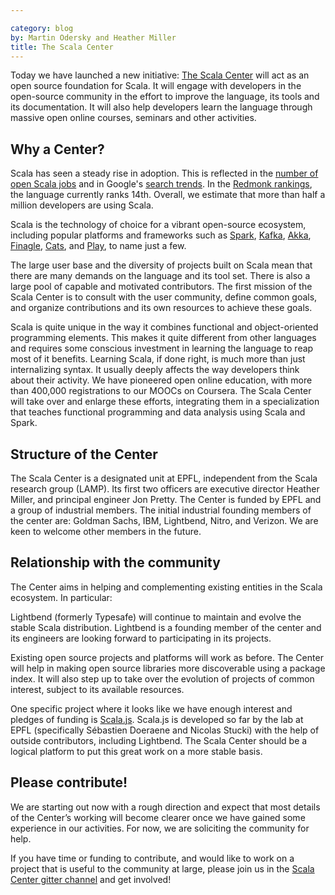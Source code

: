 ```yaml
---

category: blog
by: Martin Odersky and Heather Miller
title: The Scala Center
---
```


Today we have launched a new initiative: [The Scala Center](http://scala.epfl.ch) will
act as an open source foundation for Scala.
It will engage with developers in the open-source community in the effort to
improve the language, its tools and its documentation. It will also help developers
learn the language through massive open online courses, seminars and other activities.


## Why a Center?

Scala has seen a steady rise in adoption. This is reflected in the
[number of open Scala jobs](http://www.indeed.com/jobtrends/scala.html) and in Google's
[search trends](https://www.google.com/trends/explore#q=scala%20tutorial&cmpt=q&tz=Etc%2FGMT-1).
In the [Redmonk rankings](http://sogrady-media.redmonk.com/sogrady/files/2016/02/lang-rank-944px-wm-e1456601438269.png),
the language currently ranks 14th. Overall, we estimate that more than
half a million developers are using Scala.

Scala is the technology of choice for a vibrant open-source ecosystem,
including popular platforms and frameworks such as
[Spark](http://spark.apache.org/), [Kafka](http://kafka.apache.org/),
[Akka](http://akka.io), [Finagle](https://twitter.github.io/finagle),
[Cats](http://typelevel.org/cats/), and
[Play](https://www.playframework.com/), to name just a few.

The large user base and the diversity of projects built on Scala mean
that there are many demands on the language and its tool set. There is also a large pool of capable and motivated contributors. The first mission of the Scala Center is to consult with
the user community, define common goals, and organize contributions
and its own resources to achieve these goals.

Scala is quite unique in the way it combines functional and
object-oriented programming elements. This makes it quite different
from other languages and requires some conscious investment in
learning the language to reap most of it benefits. Learning Scala, if
done right, is much more than just internalizing syntax. It usually
deeply affects the way developers think about their activity. We have
pioneered open online education, with more than 400,000 registrations
to our MOOCs on Coursera. The Scala Center will take over and enlarge
these efforts, integrating them in a specialization that teaches
functional programming and data analysis using Scala and Spark.

## Structure of the Center

The Scala Center is a designated unit at EPFL, independent from the
Scala research group (LAMP). Its first two officers are executive director Heather Miller,
and principal engineer Jon Pretty. The Center is funded by EPFL and a group of industrial
members. The initial industrial founding members of the center are:
Goldman Sachs, IBM, Lightbend, Nitro, and Verizon. We are keen to
welcome other members in the future.

## Relationship with the community

The Center aims in helping and complementing existing entities in the
Scala ecosystem. In particular:

Lightbend (formerly Typesafe) will continue to maintain and evolve the
stable Scala distribution. Lightbend is a founding member of the
center and its engineers are looking forward to participating in its
projects.

Existing open source projects and platforms will work as before. The
Center will help in making open source libraries more discoverable
using a package index. It will also step up to take over the evolution
of projects of common interest, subject to its available resources.

One specific project where it looks like we have enough interest and
pledges of funding is [Scala.js](http://www.scala-js.org/).  Scala.js
is developed so far by the lab at EPFL (specifically Sébastien Doeraene
and Nicolas Stucki) with the help of outside contributors, including Lightbend.
The Scala Center should be a
logical platform to put this great work on a more stable basis.

## Please contribute!

We are starting out now with a rough direction and expect that most details of the Center’s working will become clearer once we have gained some experience in our activities. For now, we are soliciting the community for help.

If you have time or funding to contribute, and would like to work on a project that is useful to the community at large, please join us in the [Scala Center gitter channel](https://gitter.im/scala/center) and get involved!




